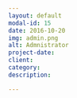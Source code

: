 ```yaml
---
layout: default
modal-id: 15
date: 2016-10-20
img: admin.png
alt: Admnistrator
project-date: 
client: 
category: 
description: 

---
```

